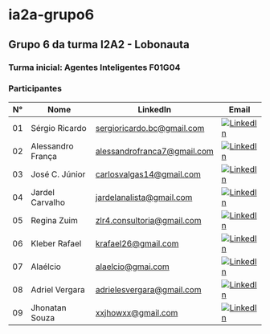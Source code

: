 # ia2a-grupo6

## Grupo 6 da turma I2A2 - Lobonauta

### Turma inicial: Agentes Inteligentes F01G04

### Participantes

| N° | Nome | LinkedIn | Email |
|----|------|----------|---------|
| 01 | Sérgio Ricardo | sergioricardo.bc@gmail.com | [![LinkedIn](https://img.shields.io/badge/LinkedIn-0077B5?style=flat-square&logo=linkedin&logoColor=white)](https://www.linkedin.com/) |
| 02 | Alessandro França | alessandrofranca7@gmail.com | [![LinkedIn](https://img.shields.io/badge/LinkedIn-0077B5?style=flat-square&logo=linkedin&logoColor=white)](https://www.linkedin.com/) |
| 03 | José C. Júnior | carlosvalgas14@gmail.com | [![LinkedIn](https://img.shields.io/badge/LinkedIn-0077B5?style=flat-square&logo=linkedin&logoColor=white)](https://www.linkedin.com/) |
| 04 | Jardel Carvalho | jardelanalista@gmail.com | [![LinkedIn](https://img.shields.io/badge/LinkedIn-0077B5?style=flat-square&logo=linkedin&logoColor=white)](https://www.linkedin.com/) |
| 05 | Regina Zuim | zlr4.consultoria@gmail.com | [![LinkedIn](https://img.shields.io/badge/LinkedIn-0077B5?style=flat-square&logo=linkedin&logoColor=white)](https://www.linkedin.com/) |
| 06 | Kleber Rafael | krafael26@gmail.com | [![LinkedIn](https://img.shields.io/badge/LinkedIn-0077B5?style=flat-square&logo=linkedin&logoColor=white)](https://www.linkedin.com/) |
| 07 | Alaélcio | alaelcio@gmai.com | [![LinkedIn](https://img.shields.io/badge/LinkedIn-0077B5?style=flat-square&logo=linkedin&logoColor=white)](https://www.linkedin.com/) |
| 08 | Adriel Vergara | adrielesvergara@gmail.com | [![LinkedIn](https://img.shields.io/badge/LinkedIn-0077B5?style=flat-square&logo=linkedin&logoColor=white)](https://www.linkedin.com/) |
| 09 | Jhonatan Souza | xxjhowxx@gmail.com | [![LinkedIn](https://img.shields.io/badge/LinkedIn-0077B5?style=flat-square&logo=linkedin&logoColor=white)](https://www.linkedin.com/) |
